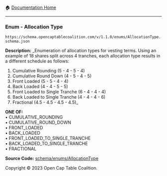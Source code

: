 :house: [Documentation Home](../../../README.md)

---

### Enum - Allocation Type

`https://schema.opencaptablecoalition.com/v/1.1.0/enums/AllocationType.schema.json`

**Description:** _Enumeration of allocation types for vesting terms. Using an example of 18 shares split across 4 tranches, each allocation type results in a different schedule as follows: 
  1.  Cumulative Rounding (5 - 4 - 5 - 4)
  2.  Cumulative Round Down (4 - 5 - 4 - 5)
  3.  Front Loaded (5 - 5 - 4 - 4)
  4.  Back Loaded (4 - 4 - 5 - 5)
  5.  Front Loaded to Single Tranche (6 - 4 - 4 - 4)
  6.  Back Loaded to Single Tranche (4 - 4 - 4 - 6)
  7.  Fractional (4.5 - 4.5 - 4.5 - 4.5)_

**ONE OF:**</br>&bull; CUMULATIVE_ROUNDING </br>&bull; CUMULATIVE_ROUND_DOWN </br>&bull; FRONT_LOADED </br>&bull; BACK_LOADED </br>&bull; FRONT_LOADED_TO_SINGLE_TRANCHE </br>&bull; BACK_LOADED_TO_SINGLE_TRANCHE </br>&bull; FRACTIONAL

**Source Code:** [schema/enums/AllocationType](../../../../schema/enums/AllocationType.schema.json)

Copyright © 2023 Open Cap Table Coalition.
